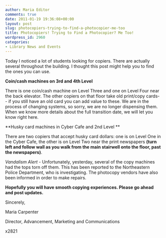```yaml
---
author: Maria Editor
comments: true
date: 2011-01-19 19:36:08+00:00
layout: post
slug: photocopiers-trying-to-find-a-photocopier-me-too
title: Photocopiers! Trying to Find a Photocopier? Me Too!
wordpress_id: 2960
categories:
- Library News and Events
---
```


Today I noticed a lot of students looking for copiers. There are actually several throughout the building. I thought this post might help you to find the ones you can use.

**Coin/cash machines on 3rd and 4th Level**

There is one coin/cash machine on Level Three and one on Level Four near the back elevator. The other copiers on that floor take old print/copy cards-- if you still have an old card you can add value to these. We are in the process of changing systems, so sorry, we are no longer dispensing them. When we know more details about the full transition date, we will let you know right here.

**Husky card machines in Cyber Cafe and 2nd Level **

There are two copiers that accept husky card dollars: one is on Level One in the Cyber Cafe, the other is on Level Two near the print newspapers **(turn left and follow wall as you walk from the main stairwell onto the floor, past the newspapers)**.

*Vandalism Alert* - Unfortunately, yesterday, several of the copy machines had the tops torn off them. This has been reported to the Northeastern Police Department, who is investigating. The photocopy vendors have also been informed in order to make repairs.

**Hopefully you will have smooth copying experiences. Please go ahead and post updates.**

Sincerely,

Maria Carpenter

Director, Advancement, Marketing and Communications

x2821

